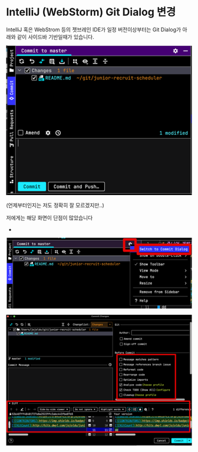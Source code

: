 # IntelliJ (WebStorm) Git Dialog 변경

IntelliJ 혹은 WebStrom 등의 젯브레인 IDE가 일정 버전이상부터는  Git Dialog가 아래와 같이 사이드바 기반일때가 있습니다. 

![before](./images/before.png)

(언제부터인지는 저도 정확히 잘 모르겠지만..)  
  
저에게는 해당 화면이 단점이 많았습니다

* 
![btn](./images/btn.png)

![after](./images/after.png)